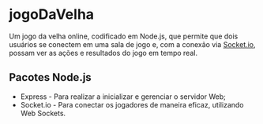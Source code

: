 # jogoDaVelha
Um jogo da velha online, codificado em Node.js, que permite que dois usuários se conectem em uma sala de jogo e, com a conexão via [Socket.io](https://socket.io), possam ver as ações e resultados do jogo em tempo real.

## Pacotes Node.js
* Express - Para realizar a inicializar e gerenciar o servidor Web;
* Socket.io - Para conectar os jogadores de maneira eficaz, utilizando Web Sockets.
